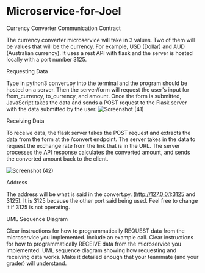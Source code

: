 # Microservice-for-Joel
Currency Converter
Communication Contract

The currency converter microservice will take in 3 values. Two of them will be values that will be the currency. For example, USD (Dollar) and AUD (Australian currency). It uses a rest API with flask and the server is hosted locally with a port number 3125. 

Requesting Data

Type in python3 convert.py into the terminal and the program should be hosted on a server. Then the server/form will request the user's input for from_currency, to_currency, and amount. Once the form is submitted, JavaScript takes the data and sends a POST request to the Flask server with the data submitted by the user.
![Screenshot (41)](https://github.com/Neighbor07/Microservice-for-Joel/assets/167046423/629004f5-897b-4b23-a21b-72b21d002358)


Receiving Data

To receive data, the flask server takes the POST request and extracts the data from the form at the /convert endpoint. The server takes in the data to request the exchange rate from the link that is in the URL. The server processes the API response calculates the converted amount, and sends the converted amount back to the client. 

![Screenshot (42)](https://github.com/Neighbor07/Microservice-for-Joel/assets/167046423/a5bbd364-5ee1-4a8e-a6d8-02c31c22c9e6)


Address

The address will be what is said in the convert.py. (http://127.0.0.1:3125 and 3125). It is 3125 because the other port said being used. Feel free to change it if 3125 is not operating. 

UML Sequence Diagram

Clear instructions for how to programmatically REQUEST data from the microservice you implemented. Include an example call.
Clear instructions for how to programmatically RECEIVE data from the microservice you implemented.
UML sequence diagram showing how requesting and receiving data works. Make it detailed enough that your teammate (and your grader) will understand.
